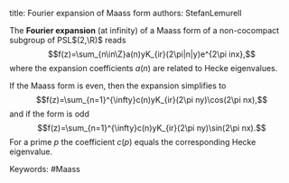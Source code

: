 title: Fourier expansion of Maass form
authors:
    StefanLemurell

The **Fourier expansion** (at infinity) of a Maass form of a non-cocompact subgroup of PSL$(2,\R)$ reads
$$f(z)=\sum_{n\in\Z}a(n)yK_{ir}(2\pi|n|y)e^{2\pi inx},$$
where the expansion coefficients $a(n)$ are related to Hecke eigenvalues.

If the Maass form is <a knowl="lmfdb/mf.maass.mwf.symmetry">even</a>, then the expansion simplifies to
$$f(z)=\sum_{n=1}^{\infty}c(n)yK_{ir}(2\pi ny)\cos(2\pi nx),$$
and if the form is <a knowl="lmfdb/mf.maass.mwf.symmetry">odd</a>
$$f(z)=\sum_{n=1}^{\infty}c(n)yK_{ir}(2\pi ny)\sin(2\pi nx).$$
For a prime $p$ the coefficient $c(p)$ equals the corresponding Hecke eigenvalue.

Keywords: #Maass 
